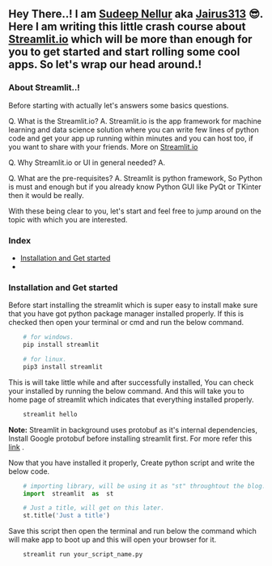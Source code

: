 ## Hey There..! I am **[Sudeep Nellur](sudeepnellur.tech)** aka **[Jairus313](sudeepnellur.tech)** :sunglasses:. Here I am writing this little crash course about **[Streamlit.io](streamlit.io)** which will be more than enough for you to get started and start rolling some cool apps. So let's wrap our head around.!

### About Streamlit..!

Before starting with actually let's answers some basics questions.

Q. What is the Streamlit.io?
A. Streamlit.io is the app framework for machine learning and data science solution where you can write few lines of python code and get your app up running within minutes and you can host too, if you want to share with your friends. More on [Streamlit.io](streamlit.io)

Q. Why Streamlit.io or UI in general needed?
A. <img href="tweet.png"/>

Q. What are the pre-requisites?
A. Streamlit is python framework, So Python is must and enough but if you already know Python GUI like PyQt or TKinter then it would be  really.

With these being clear to you, let's start and feel free to jump around on the topic with which you are interested.

### Index

 - [Installation and Get started](#Installation)
 - 


<a id="Installation"></a>
### Installation and Get started

Before start installing the streamlit which is super easy to install make sure that you have got python package manager installed properly. If this is checked then open your terminal or cmd and run the below command.

```sh
	# for windows.
	pip install streamlit

	# for linux.
	pip3 install streamlit
``` 

This is will take little while and after successfully installed, You can check your installed by running the below command. And this will take you to home page of streamlit which indicates that everything installed properly. 


```sh
	streamlit hello
```

**Note:**  Streamlit in background uses protobuf as it's internal dependencies, Install Google protobuf before installing streamlit first. For more refer this [link](https://stackoverflow.com/questions/61922334/how-to-solve-attributeerror-module-google-protobuf-descriptor-has-no-attribu) .

Now that you have installed it properly, Create python script and write the below code.

```python
	# importing library, will be using it as "st" throughtout the blog.
	import  streamlit  as  st

	# Just a title, will get on this later.
	st.title('Just a title')
```

Save this script then open the terminal and run below the command which will make app to boot up and this will open your browser for it.

```sh
	streamlit run your_script_name.py
```

